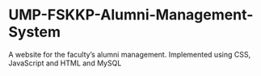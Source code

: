 # UMP-FSKKP-Alumni-Management-System
A website for the faculty’s alumni management. Implemented using CSS, JavaScript and HTML and MySQL
